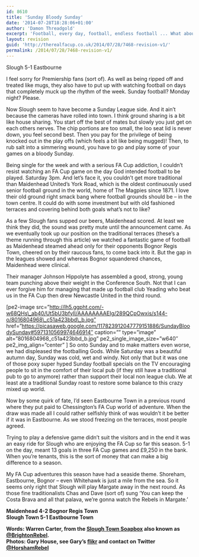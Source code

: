```yaml
---
id: 8610
title: 'Sunday Bloody Sunday'
date: '2014-07-28T18:28:06+01:00'
author: 'Damon Threadgold'
excerpt: 'Football, every day, football, endless football ... What about just Saturday? Warren Carter doesn''t like Sunday football.'
layout: revision
guid: 'http://therealfacup.co.uk/2014/07/28/7468-revision-v1/'
permalink: /2014/07/28/7468-revision-v1/
---
```


Slough 5-1 Eastbourne

I feel sorry for Premiership fans (sort of). As well as being ripped off and treated like mugs, they also have to put up with watching football on days that completely muck up the rhythm of the week. Sunday football? Monday night? Please.

Now Slough seem to have become a Sunday League side. And it ain’t because the cameras have rolled into town. I think ground sharing is a bit like house sharing. You start off the best of mates but slowly you just get on each others nerves. The chip portions are too small, the loo seat lid is never down, you feel second best. Then you pay for the privilege of being knocked out in the play offs (which feels a bit like being mugged)! Then, to rub salt into a simmering wound, you have to go and play some of your games on a bloody Sunday.

Being single for the week and with a serious FA Cup addiction, I couldn’t resist watching an FA Cup game on the day God intended football to be played. Saturday 3pm. And let’s face it, you couldn’t get more traditional than Maidenhead United’s York Road, which is the oldest continuously used senior football ground in the world, home of The Magpies since 1871. I love their old ground right smack bang where football grounds should be – in the town centre. It could do with some investment but with old fashioned terraces and covering behind both goals what’s not to like?

As a few Slough fans supped our beers, Maidenhead scored. At least we think they did, the sound was pretty mute until the announcement came. As we eventually took up our position on the traditional terraces (these’s a theme running through this article) we watched a fantastic game of football as Maidenhead steamed ahead only for their opponents Bognor Regis Town, cheered on by their raucous fans, to come back into it. But the gap in the leagues showed and whereas Bognor squandered chances, Maidenhead were clinical.

Their manager Johnson Hippolyte has assembled a good, strong, young team punching above their weight in the Conference South. Not that I can ever forgive him for managing that made up football club Yeading who beat us in the FA Cup then drew Newcastle United in the third round.

\[pe2-image src=”http://lh5.ggpht.com/-w68QHs\_ab40/Ut5bU3bfyII/AAAAAAAAEIg/289QCpOwxis/s144-o/8016804968\_c51a423bbd\_b.jpg” href=”https://picasaweb.google.com/117823912047779151886/SundayBloodySunday#5971310569974646914″ caption=”” type=”image” alt=”8016804968\_c51a423bbd\_b.jpg” pe2\_single\_image\_size=”w640″ pe2\_img\_align=”center” \] So onto Sunday and to make matters even worse, we had displeased the footballing Gods. While Saturday was a beautiful autumn day, Sunday was cold, wet and windy. Not only that but it was one of those poxy super hyped Sunday football specials on the TV encouraging people to sit in the comfort of their local pub (if they still have a traditional pub to go to anymore) rather than support their local non league club. We at least ate a traditional Sunday roast to restore some balance to this crazy mixed up world.

Now by some quirk of fate, I’d seen Eastbourne Town in a previous round where they put paid to Chessington’s FA Cup world of adventure. When the draw was made all I could rather selfishly think of was wouldn’t it be better if it was in Eastbourne. As we stood freezing on the terraces, most people agreed.

Trying to play a defensive game didn’t suit the visitors and in the end it was an easy ride for Slough who are enjoying the FA Cup so far this season. 5-1 on the day, meant 13 goals in three FA Cup games and £9,250 in the bank. When you’re tenants, this is the sort of money that can make a big difference to a season.

My FA Cup adventures this season have had a seaside theme. Shoreham, Eastbourne, Bognor – even Whitehawk is just a mile from the sea. So it seems only right that Slough will play Margate away in the next round. As those fine traditionalists Chas and Dave (sort of) sung ‘You can keep the Costa Brava and all that palava, we’re gonna watch the Rebels in Margate.’

**Maidenhead 4-2 Bognor Regis Town**  
**Slough Town 5-1 Eastbourne Town**

**Words: Warren Carter, from the [Slough Town Soapbox](http://www.sloughtownsoapbox.blogspot.com/) also known as [@BrightonRebel](http://twitter.com/#%21/brightonrebel).**  
**Photos: Gary House, see Gary’s [flikr](http://www.flickr.com/photos/horshamrebel/) and contact on Twitter [@HorshamRebel](http://twitter.com/#%21/horshamrebel)**